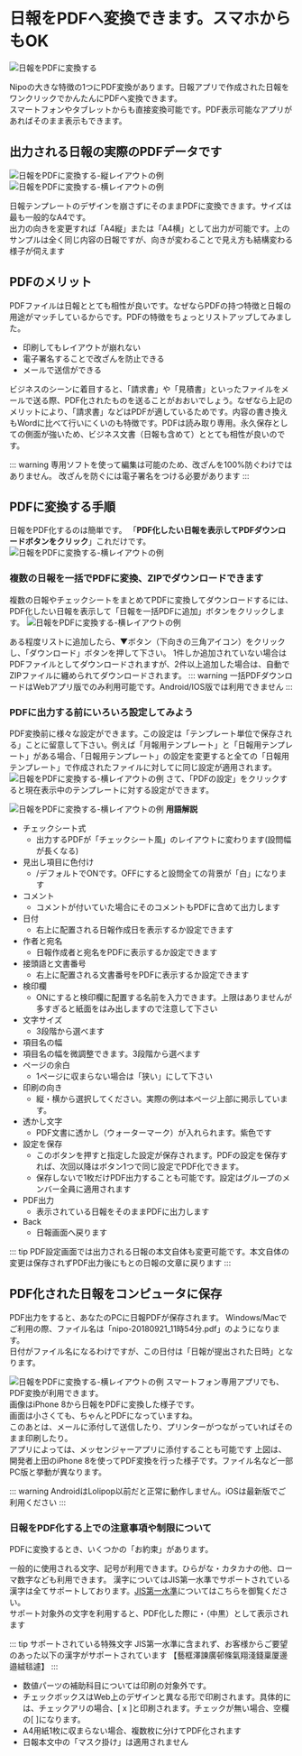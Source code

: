 # 日報をPDFへ変換できます。スマホからもOK<Badge text="GOLD限定" type="warning" />
![日報をPDFに変換する](/utility/icatch.png)

Nipoの大きな特徴の1つにPDF変換があります。日報アプリで作成された日報をワンクリックでかんたんにPDFへ変換できます。  
スマートフォンやタブレットからも直接変換可能です。PDF表示可能なアプリがあればそのまま表示もできます。

## 出力される日報の実際のPDFデータです
![日報をPDFに変換する-縦レイアウトの例](/utility/u1.png)
![日報をPDFに変換する-横レイアウトの例](/utility/u2.png)

日報テンプレートのデザインを崩さずにそのままPDFに変換できます。サイズは最も一般的なA4です。  
出力の向きを変更すれば「A4縦」または「A4横」として出力が可能です。上のサンプルは全く同じ内容の日報ですが、向きが変わることで見え方も結構変わる様子が伺えます

## PDFのメリット
PDFファイルは日報ととても相性が良いです。なぜならPDFの持つ特徴と日報の用途がマッチしているからです。PDFの特徴をちょっとリストアップしてみました。
- 印刷してもレイアウトが崩れない
- 電子署名することで改ざんを防止できる
- メールで送信ができる

ビジネスのシーンに着目すると、「請求書」や「見積書」といったファイルをメールで送る際、PDF化されたものを送ることがおおいでしょう。なぜなら上記のメリットにより、「請求書」などはPDFが適しているためです。内容の書き換えもWordに比べて行いにくいのも特徴です。PDFは読み取り専用。永久保存としての側面が強いため、ビジネス文書（日報も含めて）ととても相性が良いのです。

::: warning
専用ソフトを使って編集は可能のため、改ざんを100%防ぐわけではありません。
改ざんを防ぐには電子署名をつける必要があります
:::

## PDFに変換する手順
日報をPDF化するのは簡単です。
「**PDF化したい日報を表示してPDFダウンロードボタンをクリック**」これだけです。
![日報をPDFに変換する-横レイアウトの例](/utility/u3.png)

### 複数の日報を一括でPDFに変換、ZIPでダウンロードできます
複数の日報やチェックシートをまとめてPDFに変換してダウンロードするには、PDF化したい日報を表示して「日報を一括PDFに追加」ボタンをクリックします。
![日報をPDFに変換する-横レイアウトの例](/utility/u4.png)

ある程度リストに追加したら、▼ボタン（下向きの三角アイコン）をクリックし、「ダウンロード」ボタンを押して下さい。
1件しか追加されていない場合はPDFファイルとしてダウンロードされますが、2件以上追加した場合は、自動でZIPファイルに纏められてダウンロードされます。
::: warning
一括PDFダウンロードはWebアプリ版でのみ利用可能です。Android/IOS版では利用できません
:::

### PDFに出力する前にいろいろ設定してみよう
PDF変換前に様々な設定ができます。この設定は「テンプレート単位で保存される」ことに留意して下さい。例えば「月報用テンプレート」と「日報用テンプレート」がある場合、「日報用テンプレート」の設定を変更すると全ての「日報用テンプレート」で作成されたファイルに対してに同じ設定が適用されます。
![日報をPDFに変換する-横レイアウトの例](/utility/u5.png)
さて、「PDFの設定」をクリックすると現在表示中のテンプレートに対する設定ができます。

![日報をPDFに変換する-横レイアウトの例](/utility/u6.png)
**用語解説**

- チェックシート式
  - 出力するPDFが「チェックシート風」のレイアウトに変わります(設問幅が長くなる)
- 見出し項目に色付け
  - /デフォルトでONです。OFFにすると設問全ての背景が「白」になります
- コメント
  - コメントが付いていた場合にそのコメントもPDFに含めて出力します
- 日付
  - 右上に配置される日報作成日を表示するか設定できます
- 作者と宛名
  - 日報作成者と宛名をPDFに表示するか設定できます
- 接頭語と文書番号
  - 右上に配置される文書番号をPDFに表示するか設定できます
- 検印欄
  - ONにすると検印欄に配置する名前を入力できます。上限はありませんが多すぎると紙面をはみ出しますので注意して下さい
- 文字サイズ
  - 3段階から選べます
- 項目名の幅
- 項目名の幅を微調整できます。3段階から選べます
- ページの余白
  - 1ページに収まらない場合は「狭い」にして下さい
- 印刷の向き
  - 縦・横から選択してください。実際の例は本ページ上部に掲示しています。
- 透かし文字
  - PDF文書に透かし（ウォーターマーク）が入れられます。紫色です
- 設定を保存
  - このボタンを押すと指定した設定が保存されます。PDFの設定を保存すれば、次回以降はボタン1つで同じ設定でPDF化できます。
  - 保存しないで1枚だけPDF出力することも可能です。設定はグループのメンバー全員に適用されます
- PDF出力
  - 表示されている日報をそのままPDFに出力します
- Back
  - 日報画面へ戻ります


::: tip
PDF設定画面では出力される日報の本文自体も変更可能です。本文自体の変更は保存されずPDF出力後にもとの日報の文章に戻ります
:::

## PDF化された日報をコンピュータに保存
PDF出力をすると、あなたのPCに日報PDFが保存されます。
Windows/Macでご利用の際、ファイル名は「nipo-20180921_11時54分.pdf」のようになります。  
日付がファイル名になるわけですが、この日付は「日報が提出された日時」となります。


![日報をPDFに変換する-横レイアウトの例](/utility/u7.png)
スマートフォン専用アプリでも、PDF変換が利用できます。  
画像はiPhone 8から日報をPDFに変換した様子です。  
画面は小さくても、ちゃんとPDFになっていますね。  
このあとは、メールに添付して送信したり、プリンターがつながっていればそのまま印刷したり。  
アプリによっては、メッセンジャーアプリに添付することも可能です
上図は、開発者上田のiPhone 8を使ってPDF変換を行った様子です。ファイル名など一部PC版と挙動が異なります。

::: warning
AndroidはLolipop以前だと正常に動作しません。iOSは最新版でご利用ください
:::

### 日報をPDF化する上での注意事項や制限について
PDFに変換するとき、いくつかの「お約束」があります。

一般的に使用される文字、記号が利用できます。ひらがな・カタカナの他、ローマ数字なども利用できます。
漢字についてはJIS第一水準でサポートされている漢字は全てサポートしております。[JIS第一水準](https://kanjitisiki.com/jis1/)についてはこちらを御覧ください。  
サポート対象外の文字を利用すると、PDF化した際に・（中黒）として表示されます  

::: tip サポートされている特殊文字
JIS第一水準に含まれず、お客様からご要望のあった以下の漢字がサポートされています
【藝框澤諫廣邨條氣翔淺錢稟厦邊邉絨毯遽】
:::

- 数値パーツの補助科目については印刷の対象外です。
- チェックボックスはWeb上のデザインと異なる形で印刷されます。具体的には、チェックアリの場合、[ x ]と印刷されます。チェックが無い場合、空欄の[ ]になります。
- A4用紙1枚に収まらない場合、複数枚に分けてPDF化されます
- 日報本文中の「マスク掛け」は適用されません